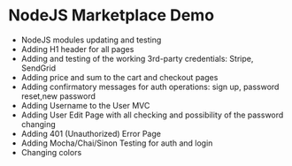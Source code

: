 # NodeJS Marketplace Demo

- NodeJS modules updating and testing
- Adding H1 header for all pages
- Adding and testing of the working 3rd-party credentials: Stripe, SendGrid
- Adding price and sum to the cart and checkout pages
- Adding confirmatory messages for auth operations: sign up, password reset,new password
- Adding Username to the User MVC
- Adding User Edit Page with all checking and possibility of the password changing
- Adding 401 (Unauthorized) Error Page
- Adding Mocha/Chai/Sinon Testing for auth and login
- Changing colors
